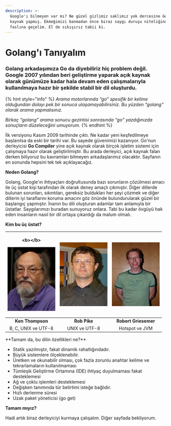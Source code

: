 ```yaml
---
description: >-
  Google'ı bilmeyen var mı? Ne güzel gizlimiz saklımız yok dercesine Go'yu açık
  kaynak yapmış. Ekmeğimizi banmadan önce biraz saygı duruşu niteliğinde tanışma
  faslına geçelim. El de sıkışırız tabii ki.
---
```


# Golang'ı Tanıyalım

### Golang arkadaşımıza Go da diyebiliriz hiç problem değil. Google 2007 yılından beri geliştirme yaparak açık kaynak olarak günümüze kadar hala devam eden çalışmalarıyla kullanılmaya hazır bir şekilde stabil bir dil oluşturdu.

{% hint style="info" %}
_Arama motorlarında “go” spesifik bir kelime olduğundan dolayı pek bir sonuca ulaşamayabilirsiniz. Bu yüzden “golang” olarak arama yapmalısınız._ 

_Birkaç “golang” arama sonucu gezintisi sonrasında “go” yazdığınızda sonuçların düzeleceğini umuyorum._
{% endhint %}

İlk versiyonu Kasım 2009 tarihinde çıktı. Ne kadar yeni keşfedilmeye başlanılsa da eski bir tarihi var. Bu sayede güvenimizi kazanıyor. Go'nun derleyicisi **Go Compiler** yine açık kaynak olarak birçok işletim sistemi için çalışmaya hazır olarak geliştirilmiştir. Bu arada derleyici, açık kaynak falan derken biliyoruz bu kavramları bilmeyen arkadaşlarımız olacaktır. Sayfanın en sonunda hepsini tek tek açıklayacağız.

**Neden Golang?**

Golang, Google'ın ihtiyaçları doğrultusunda bazı sorunların çözülmesi amacı ile üç üstat kişi tarafından ilk olarak deney amaçlı çıkmıştır. Diğer dillerde bulunan sorunları, sıkıntıları, gereksiz buldukları her şeyi çözmek ve diğer dillerin iyi taraflarını koruma amacını göz önünde bulundurularak güzel bir başlangıç yapmıştır. İnanın bu dili oluşturan adamlar tam anlamıyla bir üstatlar. Saygılarımızı buradan sunuyoruz onlara. Tabi bu kadar övgüyü hak eden insanların nasıl bir dil ortaya çıkardığı da malum olmalı.

**Kim bu üç üstat?**

<table>
  <thead>
    <tr>
      <th style="text-align:center">
        <p>&lt;b&gt;&lt;/b&gt;</p>
        <p>
          <img src="../.gitbook/assets/ken-thompson (2).jpg" alt/>
        </p>
      </th>
      <th style="text-align:center">
        <p></p>
        <p>
          <img src="../.gitbook/assets/rob-pike (1).jpg" alt/>
        </p>
      </th>
      <th style="text-align:center">
        <p></p>
        <p>
          <img src="../.gitbook/assets/robert-griesemer (1).jpg" alt/>
        </p>
      </th>
    </tr>
  </thead>
  <tbody>
    <tr>
      <td style="text-align:center"><b>Ken Thompson</b>
      </td>
      <td style="text-align:center"><b>Rob Pike</b>
      </td>
      <td style="text-align:center"><b>Robert Griesemer</b>
      </td>
    </tr>
    <tr>
      <td style="text-align:center">B, C, UNIX ve UTF-8</td>
      <td style="text-align:center">UNIX ve UTF-8</td>
      <td style="text-align:center">Hotspot ve JVM</td>
    </tr>
  </tbody>
</table>**Tamam da, bu dilin özellikleri ne?**

* Statik yazılmıştır, fakat dinamik rahatlığındadır.
* Büyük sistemlere ölçeklenebilir.
* Üretken ve okunabilir olması, çok fazla zorunlu anahtar kelime ve tekrarlamaların kullanılmaması
* Tümleşik Geliştirme Ortamına \(IDE\) ihtiyaç duyulmaması fakat desteklemesi
* Ağ ve çoklu işlemleri desteklemesi
* Değişken tanımında tür belirtimi isteğe bağlıdır.
* Hızlı derlenme süresi
* Uzak paket yöneticisi \(go get\)

**Tamam mıyız?**

Hadi artık biraz derleyiciyi kurmaya çalışalım. Diğer sayfada bekliyorum.

